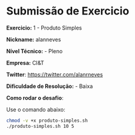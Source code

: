 # Submissão de Exercicio

**Exercicio:** 1 - Produto Simples

**Nickname:** alanneves

**Nível Técnico:** - Pleno

**Empresa:** CI&T

**Twitter**: https://twitter.com/alanrneves

**Dificuldade de Resolução:** - Baixa

**Como rodar o desafio**:  

Use o comando abaixo: 
```bash
chmod -v +x produto-simples.sh
./produto-simples.sh 10 5
```
